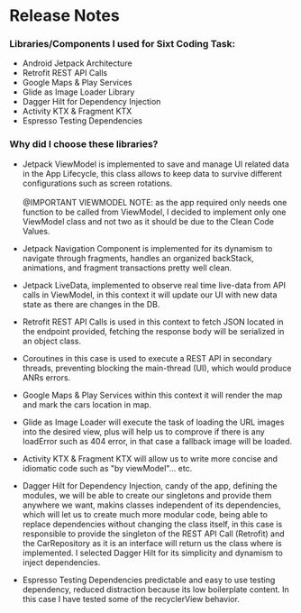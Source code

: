 # Release Notes

### Libraries/Components I used for Sixt Coding Task:

  * Android Jetpack Architecture
  * Retrofit REST API Calls
  * Google Maps & Play Services
  * Glide as Image Loader Library
  * Dagger Hilt for Dependency Injection
  * Activity KTX & Fragment KTX
  * Espresso Testing Dependencies
  
### Why did I choose these libraries?
  
  * Jetpack ViewModel is implemented to save and manage UI related data in the App Lifecycle, this class allows to keep data to survive different configurations
                      such as screen rotations. <br><br>@IMPORTANT VIEWMODEL NOTE: as the app required only needs one function to be called from ViewModel, I decided to implement only one
                      ViewModel class and not two as it should be due to the Clean Code Values.
                      
  * Jetpack Navigation Component is implemented for its dynamism to navigate through fragments, handles an organized backStack, animations, and fragment transactions
                      pretty well clean.
                      
  * Jetpack LiveData, implemented to observe real time live-data from API calls in ViewModel, in this context it will update our UI with new data state as there are changes in the DB.
  
  * Retrofit REST API Calls is used in this context to fetch JSON located in the endpoint provided, fetching the response body will be serialized in an object class.
  
  * Coroutines in this case is used to execute a REST API in secondary threads, preventing blocking the main-thread (UI), which would produce ANRs errors.
  
  * Google Maps & Play Services within this context it will render the map and mark the cars location in map.
  
  * Glide as Image Loader will execute the task of loading the URL images into the desired view, plus will help us to comprove if there is any loadError such as 404 error, in that case
  a fallback image will be loaded.
  
  * Activity KTX & Fragment KTX will allow us to write more concise and idiomatic code such as "by viewModel"... etc.
  
  * Dagger Hilt for Dependency Injection, candy of the app, defining the modules, we will be able to create our singletons and provide them anywhere we want, makins classes independent of its dependencies,
  which will let us to create much more modular code, being able to replace dependencies without changing the class itself, in this case
  is responsible to provide the singleton of the REST API Call (Retrofit) and the CarRepository as it is an interface will return us the class where is implemented. I selected Dagger Hilt 
  for its simplicity and dynamism to inject dependencies.
  
  * Espresso Testing Dependencies predictable and easy to use testing dependency, reduced distraction because its low boilerplate content. In this case I have tested some of the recyclerView 
  behavior.

